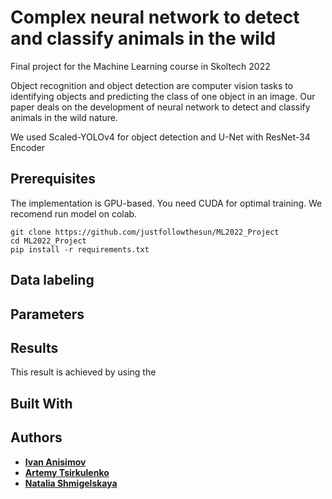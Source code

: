 # Complex neural network to detect and classify animals in the wild
Final project for the Machine Learning course in Skoltech 2022

Object recognition and object detection are computer vision tasks to identifying objects and predicting the class of one object in an image. Our paper deals on the development of neural network to detect and classify animals in the wild nature. 

We used Scaled-YOLOv4 for object detection and U-Net with ResNet-34 Encoder 

## Prerequisites
The implementation is GPU-based. You need CUDA for optimal training. We recomend run model on colab. 
```
git clone https://github.com/justfollowthesun/ML2022_Project
cd ML2022_Project
pip install -r requirements.txt 
```
## Data labeling 

## Parameters

## Results
This result is achieved by using the 

## Built With
 
## Authors
- [**Ivan Anisimov**](https://github.com/justfollowthesun)
- [**Artemy Tsirkulenko**](https://github.com/Prometei6969)
- [**Natalia Shmigelskaya**](https://github.com/NataliaShmigelskaya)
